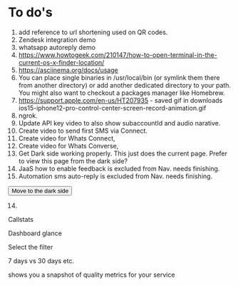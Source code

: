 # To do's

1. add reference to url shortening used on QR codes.
2. Zendesk integration demo
3. whatsapp autoreply demo
4. https://www.howtogeek.com/210147/how-to-open-terminal-in-the-current-os-x-finder-location/
5. https://asciinema.org/docs/usage
6. You can place single binaries in /usr/local/bin (or symlink them there from another directory) or add another dedicated directory to your path. You might also want to checkout a packages manager like Homebrew.
7. https://support.apple.com/en-us/HT207935 - saved gif in downloads ios15-iphone12-pro-control-center-screen-record-animation.gif
8. ngrok.
9. Update API key video to also show subaccountId and audio narative.
10. Create video to send first SMS via Connect.
11. Create video for Whats Connect,
12. Create video for Whats Converse,
13. Get Dark side working properly. This just does the current page.
Prefer to view this page from the dark side?
14. JaaS how to enable feedback is excluded from Nav.  needs finishing.
15. Automation sms auto-reply is excluded from Nav.  needs finishing.

<button class="btn js-toggle-dark-mode">Move to the dark side</button>

<script>
const toggleDarkMode = document.querySelector('.js-toggle-dark-mode');

jtd.addEvent(toggleDarkMode, 'click', function(){
  if (jtd.getTheme() === 'dark') {
    jtd.setTheme('light');
    toggleDarkMode.textContent = 'Move to the dark side';
  } else {
    jtd.setTheme('dark');
    toggleDarkMode.textContent = 'Return to the light';
  }
});
</script>

14.





Callstats

Dashboard glance

Select the filter

7 days vs 30 days etc.

shows you a snapshot of quality metrics for your service

